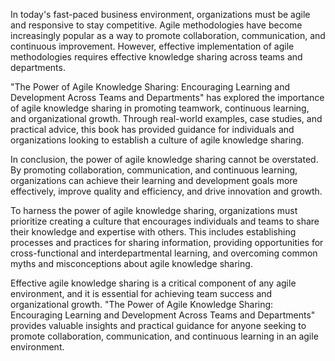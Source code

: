 
In today's fast-paced business environment, organizations must be agile and responsive to stay competitive. Agile methodologies have become increasingly popular as a way to promote collaboration, communication, and continuous improvement. However, effective implementation of agile methodologies requires effective knowledge sharing across teams and departments.

"The Power of Agile Knowledge Sharing: Encouraging Learning and Development Across Teams and Departments" has explored the importance of agile knowledge sharing in promoting teamwork, continuous learning, and organizational growth. Through real-world examples, case studies, and practical advice, this book has provided guidance for individuals and organizations looking to establish a culture of agile knowledge sharing.

In conclusion, the power of agile knowledge sharing cannot be overstated. By promoting collaboration, communication, and continuous learning, organizations can achieve their learning and development goals more effectively, improve quality and efficiency, and drive innovation and growth.

To harness the power of agile knowledge sharing, organizations must prioritize creating a culture that encourages individuals and teams to share their knowledge and expertise with others. This includes establishing processes and practices for sharing information, providing opportunities for cross-functional and interdepartmental learning, and overcoming common myths and misconceptions about agile knowledge sharing.

Effective agile knowledge sharing is a critical component of any agile environment, and it is essential for achieving team success and organizational growth. "The Power of Agile Knowledge Sharing: Encouraging Learning and Development Across Teams and Departments" provides valuable insights and practical guidance for anyone seeking to promote collaboration, communication, and continuous learning in an agile environment.
